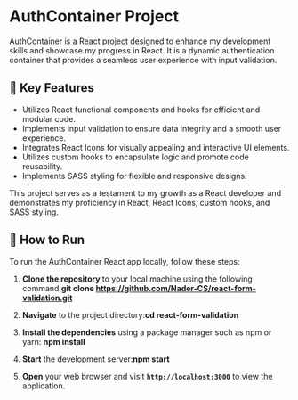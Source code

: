 # AuthContainer Project

AuthContainer is a React project designed to enhance my development skills and showcase my progress in React. It is a dynamic authentication container that provides a seamless user experience with input validation.

## 🔑 Key Features
- Utilizes React functional components and hooks for efficient and modular code.
- Implements input validation to ensure data integrity and a smooth user experience.
- Integrates React Icons for visually appealing and interactive UI elements.
- Utilizes custom hooks to encapsulate logic and promote code reusability.
- Implements SASS styling for flexible and responsive designs.

This project serves as a testament to my growth as a React developer and demonstrates my proficiency in React, React Icons, custom hooks, and SASS styling.

## 🚀 How to Run

To run the AuthContainer React app locally, follow these steps:

1. **Clone the repository** to your local machine using the following command:**git clone https://github.com/Nader-CS/react-form-validation.git**


2. **Navigate** to the project directory:**cd react-form-validation**


3. **Install the dependencies** using a package manager such as npm or yarn: **npm install**


4. **Start** the development server:**npm start**


5. **Open** your web browser and visit **`http://localhost:3000`** to view the application.










